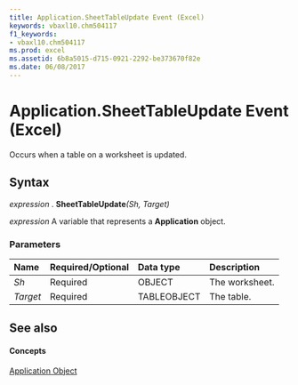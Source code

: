 ```yaml
---
title: Application.SheetTableUpdate Event (Excel)
keywords: vbaxl10.chm504117
f1_keywords:
- vbaxl10.chm504117
ms.prod: excel
ms.assetid: 6b8a5015-d715-0921-2292-be373670f82e
ms.date: 06/08/2017
---
```



# Application.SheetTableUpdate Event (Excel)

Occurs when a table on a worksheet is updated.


## Syntax

 _expression_ . **SheetTableUpdate**_(Sh,_ _Target)_

 _expression_ A variable that represents a **Application** object.


### Parameters



|**Name**|**Required/Optional**|**Data type**|**Description**|
|:-----|:-----|:-----|:-----|
| _Sh_|Required|OBJECT|The worksheet.|
| _Target_|Required|TABLEOBJECT|The table.|

## See also


#### Concepts


[Application Object](application-object-excel.md)

